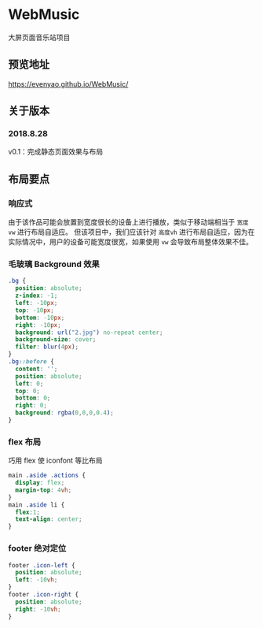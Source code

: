 # WebMusic
大屏页面音乐站项目

## 预览地址
https://evenyao.github.io/WebMusic/

## 关于版本
### 2018.8.28
v0.1：完成静态页面效果与布局

## 布局要点
### 响应式
由于该作品可能会放置到宽度很长的设备上进行播放，类似于移动端相当于 `宽度vw` 进行布局自适应。
但该项目中，我们应该针对 `高度vh` 进行布局自适应，因为在实际情况中，用户的设备可能宽度很宽，如果使用 `vw` 会导致布局整体效果不佳。

### 毛玻璃 Background 效果
```CSS
.bg {
  position: absolute;
  z-index: -1;
  left: -10px;
  top: -10px;
  bottom: -10px;
  right: -10px;
  background: url("2.jpg") no-repeat center;
  background-size: cover;
  filter: blur(4px);
}
.bg::before {
  content: '';
  position: absolute;
  left: 0;
  top: 0;
  bottom: 0;
  right: 0;
  background: rgba(0,0,0,0.4);
}
```
### flex 布局
巧用 flex 使 iconfont 等比布局
```CSS
main .aside .actions {
  display: flex;
  margin-top: 4vh;
}
main .aside li {
  flex:1;
  text-align: center;
}
```


### footer 绝对定位
```CSS
footer .icon-left {
  position: absolute;
  left: -10vh;
}
footer .icon-right {
  position: absolute;
  right: -10vh;
}
```
